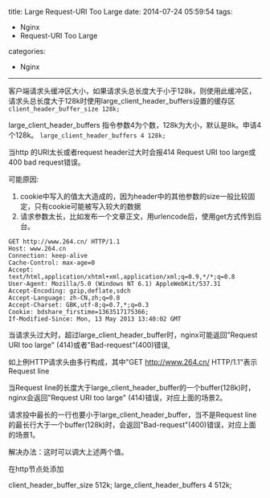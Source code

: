 title: Large Request-URI Too Large
date: 2014-07-24 05:59:54
tags:
-   Nginx
-   Request-URI Too Large

categories:
-   Nginx

---


客户端请求头缓冲区大小，如果请求头总长度大于小于128k，则使用此缓冲区，
请求头总长度大于128k时使用large_client_header_buffers设置的缓存区
`client_header_buffer_size 128k;`

large_client_header_buffers 指令参数4为个数，128k为大小，默认是8k。申请4个128k。
`large_client_header_buffers 4 128k;`

当http 的URI太长或者request header过大时会报414 Request URI too large或400 bad request错误。

可能原因:

1.	cookie中写入的值太大造成的，因为header中的其他参数的size一般比较固定，只有cookie可能被写入较大的数据
1.	请求参数太长，比如发布一个文章正文，用urlencode后，使用get方式传到后台。

```
GET http://www.264.cn/ HTTP/1.1
Host: www.264.cn
Connection: keep-alive
Cache-Control: max-age=0
Accept: text/html,application/xhtml+xml,application/xml;q=0.9,*/*;q=0.8
User-Agent: Mozilla/5.0 (Windows NT 6.1) AppleWebKit/537.31 
Accept-Encoding: gzip,deflate,sdch
Accept-Language: zh-CN,zh;q=0.8
Accept-Charset: GBK,utf-8;q=0.7,*;q=0.3
Cookie: bdshare_firstime=1363517175366; 
If-Modified-Since: Mon, 13 May 2013 13:40:02 GMT
```

当请求头过大时，超过large_client_header_buffer时，nginx可能返回"Request URI too large" (414)或者"Bad-request"(400)错误,

如上例HTTP请求头由多行构成，其中"GET http://www.264.cn/ HTTP/1.1"表示Request line

当Request line的长度大于large_client_header_buffer的一个buffer(128k)时，nginx会返回"Request URI too large" (414)错误，对应上面的场景2。

请求投中最长的一行也要小于large_client_header_buffer，当不是Request line的最长行大于一个buffer(128k)时，会返回"Bad-request"(400)错误，对应上面的场景1。

解决办法：这时可以调大上述两个值。

在http节点处添加

client_header_buffer_size 512k;
large_client_header_buffers 4 512k;

